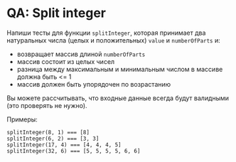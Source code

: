 # QA: Split integer
Напиши тесты для функции `splitInteger`, которая принимает два натуральных числа
(целых и положительных) `value` и `numberOfParts` и:
- возвращает массив длиной `numberOfParts`
- массив состоит из целых чисел
- разница между максимальным и минимальным числом в массиве должна быть <= 1
- массив должен быть упорядочен по возрастанию

Вы можете рассчитывать, что входные данные всегда будут валидными (это проверять
не нужно).

Примеры:
```
splitInteger(8, 1) === [8]
splitInteger(6, 2) === [3, 3]
splitInteger(17, 4) === [4, 4, 4, 5]
splitInteger(32, 6) === [5, 5, 5, 5, 6, 6]
```

